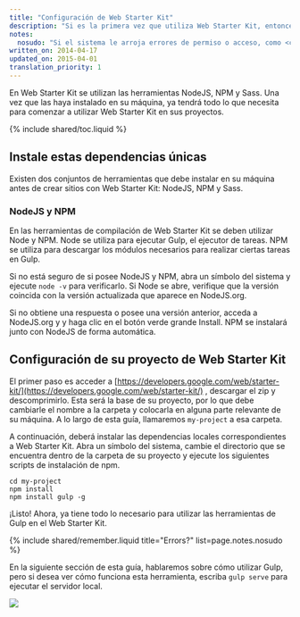 ```yaml
---
title: "Configuración de Web Starter Kit"
description: "Si es la primera vez que utiliza Web Starter Kit, entonces esta guía es ideal para usted. Aquí se explica cómo iniciar y ejecutar el Web Starter Kit lo más rápido posible."
notes:
  nosudo: "Si el sistema le arroja errores de permiso o acceso, como <code>EPERM</code> o <code>EACCESS</code>, no utilice <code>sudo</code> a modo de solución temporal. Consulte <a href='https://github.com/sindresorhus/guides/blob/master/npm-global-without-sudo.md'>esta página</a> para obtener una solución más eficiente."
written_on: 2014-04-17
updated_on: 2015-04-01
translation_priority: 1
---
```


<p class="intro">
  En Web Starter Kit se utilizan las herramientas NodeJS, NPM y Sass. Una vez que las haya instalado en su máquina, ya tendrá todo lo que necesita para comenzar a utilizar Web Starter Kit en sus proyectos.
</p>

{% include shared/toc.liquid %}

## Instale estas dependencias únicas

Existen dos conjuntos de herramientas que debe instalar en su máquina antes de crear
sitios con Web Starter Kit: NodeJS, NPM y Sass.

### NodeJS y NPM

En las herramientas de compilación de Web Starter Kit se deben utilizar Node y NPM. Node se utiliza para ejecutar Gulp, el ejecutor
de tareas. NPM se utiliza para descargar los módulos necesarios para realizar ciertas tareas
en Gulp.

Si no está seguro de si posee NodeJS y NPM, abra un símbolo del sistema y
ejecute `node -v` para verificarlo. Si Node se abre, verifique que la versión coincida con la versión actualizada 
que aparece en NodeJS.org.

Si no obtiene una respuesta o posee una versión anterior, acceda a NodeJS.org y
y haga clic en el botón verde grande Install. NPM se instalará junto con NodeJS
de forma automática.

## Configuración de su proyecto de Web Starter Kit

El primer paso es acceder a [https://developers.google.com/web/starter-kit/](https://developers.google.com/web/starter-kit/)
, descargar el zip y descomprimirlo. Esta será la base de su proyecto, por lo que debe cambiarle el nombre a la carpeta y colocarla en alguna parte relevante de su máquina. A lo largo de esta guía, llamaremos `my-project` a esa carpeta.

A continuación, deberá instalar las dependencias locales correspondientes a Web Starter Kit. Abra un
símbolo del sistema, cambie el directorio que se encuentra dentro de la carpeta de su proyecto y ejecute los siguientes scripts de instalación de 
npm.

    cd my-project
    npm install
    npm install gulp -g

¡Listo! Ahora, ya tiene todo lo necesario para utilizar las herramientas de Gulp en el Web Starter
Kit.

{% include shared/remember.liquid title="Errors?" list=page.notes.nosudo %}

En la siguiente sección de esta guía, hablaremos sobre cómo utilizar Gulp, pero si desea
ver cómo funciona esta herramienta, escriba `gulp serve` para ejecutar el servidor local.

<img src="images/wsk-on-pixel-n5.png">


